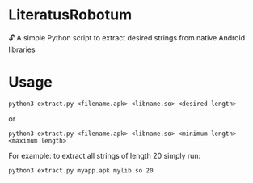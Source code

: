 # LiteratusRobotum
🔓 A simple Python script to extract desired strings from native Android libraries

# Usage

    python3 extract.py <filename.apk> <libname.so> <desired length>
    
or

    python3 extract.py <filename.apk> <libname.so> <minimum length> <maximum length>

For example: to extract all strings of length 20 simply run:

    python3 extract.py myapp.apk mylib.so 20
